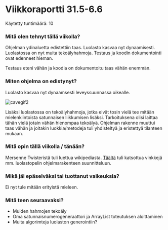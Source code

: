 # Viikkoraportti 31.5-6.6

Käytetty tuntimäärä: 10

### Mitä olen tehnyt tällä viikolla?

Ohjelman ydinaluetta edistettiin taas. Luolasto kasvaa nyt dynaamisesti. Luolastossa on nyt muita tekoälyhahmoja. Testaus ja koodin dokumentointi ovat edenneet hieman.

Testaus eteni vähän ja koodia on dokumentoitu taas vähän enemmän. 

### Miten ohjelma on edistynyt?

Luolasto kasvaa nyt dynaamsesti leveyssuunnassa oikealle. 

![cavegif2](https://user-images.githubusercontent.com/70325495/120907052-17e8dc80-c667-11eb-98f6-cfbfb8354cdf.gif)

Lisäksi luolastossa on tekoälyhahmoja, jotka eivät tosin vielä tee mitään mielenkiintoista satunnaisen liikkumisen lisäksi. Tarkoituksena olisi laittaa tähän vielä jotain
vähän hienompaa tekoälyä. Ohjelman rakenne muuttui taas vähän ja joitakin luokkia/metodeja tuli yhdisteltyä ja eristettyä tilanteen mukaan.

### Mitä opin tällä viikolla / tänään?

Mersenne Twisteristä tuli luettua wikipediasta. [Täältä](http://trystans.blogspot.com/2016/01/roguelike-tutorial-00-table-of-contents.html) tuli katsottua vinkkejä mm. luolastopelin
ohjelmarakenteen suunnitteluun.

### Mikä jäi epäselväksi tai tuottanut vaikeuksia? 

Ei nyt tule mitään erityistä mieleen.

### Mitä teen seuraavaksi?

* Muiden hahmojen tekoäly
* Oma satunnaisnumerogeneraattori ja ArrayList toteutuksen aloittaminen
* Muita algorimteja luolaston generointiin?
